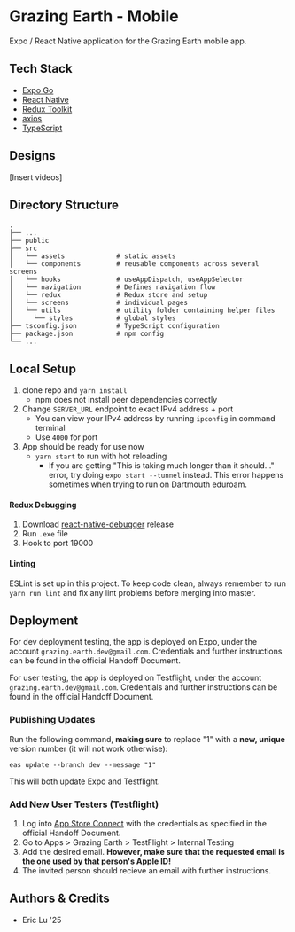 # Grazing Earth - Mobile

Expo / React Native application for the Grazing Earth mobile app.

## Tech Stack
- [Expo Go](https://expo.dev/client)
- [React Native](https://reactnative.dev/)
- [Redux Toolkit](https://redux-toolkit.js.org/)
- [axios](https://github.com/axios/axios)
- [TypeScript](https://www.typescriptlang.org/docs/)

## Designs

[Insert videos]

## Directory Structure
    .
    ├── ...    
    ├── public
    ├── src                
    │   └── assets             # static assets   
    │   └── components         # reusable components across several screens
    │   └── hooks              # useAppDispatch, useAppSelector
    │   └── navigation         # Defines navigation flow
    │   └── redux              # Redux store and setup
    │   └── screens            # individual pages
    │   └── utils              # utility folder containing helper files
    │     └── styles           # global styles
    ├── tsconfig.json          # TypeScript configuration
    ├── package.json           # npm config
    └── ...

## Local Setup

1. clone repo and `yarn install`
   - npm does not install peer dependencies correctly
2. Change `SERVER_URL` endpoint to exact IPv4 address + port
   - You can view your IPv4 address by running `ipconfig` in command terminal
   - Use `4000` for port
3. App should be ready for use now
   - `yarn start` to run with hot reloading
      - If you are getting "This is taking much longer than it should..." error, try doing `expo start --tunnel` instead. This error happens sometimes when trying to run on Dartmouth eduroam.

#### Redux Debugging

1. Download [react-native-debugger](https://github.com/jhen0409/react-native-debugger/releases) release
2. Run `.exe` file
3. Hook to port 19000

#### Linting

ESLint is set up in this project. To keep code clean, always remember to run `yarn run lint` and fix any lint problems before merging into master.

## Deployment

For dev deployment testing, the app is deployed on Expo, under the account `grazing.earth.dev@gmail.com`. Credentials and further instructions can be found in the official Handoff Document.

For user testing, the app is deployed on Testflight, under the account `grazing.earth.dev@gmail.com`. Credentials and further instructions can be found in the official Handoff Document.

### Publishing Updates

Run the following command, **making sure** to replace "1" with a **new, unique** version number (it will not work otherwise):

`eas update --branch dev --message "1"`

This will both update Expo and Testflight.

### Add New User Testers (Testflight)

1. Log into [App Store Connect](https://appstoreconnect.apple.com/) with the credentials as specified in the official Handoff Document.
2. Go to Apps > Grazing Earth > TestFlight > Internal Testing
3. Add the desired email. **However, make sure that the requested email is the one used by that person's Apple ID!**
4. The invited person should recieve an email with further instructions.

## Authors & Credits
- Eric Lu '25
